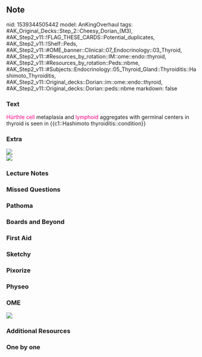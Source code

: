 ## Note
nid: 1539344505442
model: AnKingOverhaul
tags: #AK_Original_Decks::Step_2::Cheesy_Dorian_(M3), #AK_Step2_v11::!FLAG_THESE_CARDS::Potential_duplicates, #AK_Step2_v11::!Shelf::Peds, #AK_Step2_v11::#OME_banner::Clinical::07_Endocrinology::03_Thyroid, #AK_Step2_v11::#Resources_by_rotation::IM::ome::endo::thyroid, #AK_Step2_v11::#Resources_by_rotation::Peds::nbme, #AK_Step2_v11::#Subjects::Endocrinology::05_Thyroid_Gland::Thyroiditis::Hashimoto_Thyroiditis, #AK_Step2_v11::Original_decks::Dorian::im::ome::endo::thyroid, #AK_Step2_v11::Original_decks::Dorian::peds::nbme
markdown: false

### Text
<font color="#FC0280">Hürthle cell</font> metaplasia and
<font color="#FC0280">lymphoid</font> aggregates with germinal
centers in thyroid is seen in {{c1::Hashimoto
thyroiditis::condition}}

### Extra
<img src="paste-3992739037315073.jpg">
<div>
  <div><img src="paste-12674134957883393.jpg"></div>
</div>

### Lecture Notes


### Missed Questions


### Pathoma


### Boards and Beyond


### First Aid


### Sketchy


### Pixorize


### Physeo


### OME
<div class="ome-widget">
  <a href=
  "https://onlinemeded.org/spa/endocrinology/thyroid/acquire?ref=anki">
  <img src="_OME_AnkiFlashcards_Lesson_5.png"></a>
</div>

### Additional Resources


### One by one

